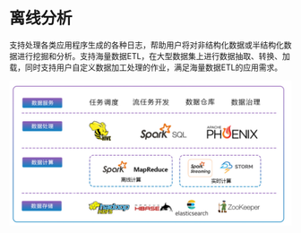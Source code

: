 # 离线分析

支持处理各类应用程序生成的各种日志，帮助用户将对非结构化数据或半结构化数据进行挖掘和分析。支持海量数据ETL，在大型数据集上进行数据抽取、转换、加载，同时支持用户自定义数据加工处理的作业，满足海量数据ETL的应用需求。

![](https://github.com/jdcloudcom/cn/blob/master/image/JMR/best-practice-1.jpg)


